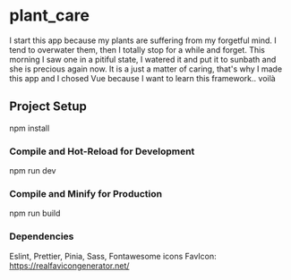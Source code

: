 # plant_care

I start this app because my plants are suffering from my forgetful mind. I tend to overwater them, then I totally stop for a while and forget. This morning I saw one in a pitiful state, I watered it and put it to sunbath and she is precious again now. 
It is a just a matter of caring, that's why I made this app and I chosed Vue because I want to learn this framework.. voilà

## Project Setup

npm install

### Compile and Hot-Reload for Development

npm run dev

### Compile and Minify for Production

npm run build

### Dependencies

Eslint, Prettier, Pinia, Sass, Fontawesome icons
FavIcon: https://realfavicongenerator.net/


